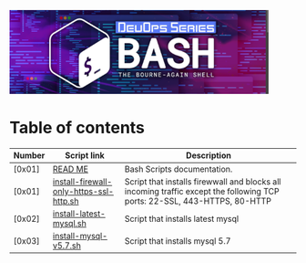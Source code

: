  ![Bash](./assets/Screenshot%20from%202023-09-19%2010-42-50.png)

# Table of contents

Number  | Script link | Description
----- | ------ | -----------
[0x01] | [READ ME](./README.md) | Bash Scripts documentation.
[0x01] | [install-firewall-only-https-ssl-http.sh](./install-firewall-only-https-ssl-http.sh) | Script that installs firewwall and blocks all incoming traffic except the following TCP ports: 22-SSL, 443-HTTPS, 80-HTTP
[0x02] | [install-latest-mysql.sh](./install-latest-mysql.sh) | Script that installs latest mysql
[0x03] | [install-mysql-v5.7.sh](./install-mysql-v5.7.sh) | Script that installs mysql 5.7

